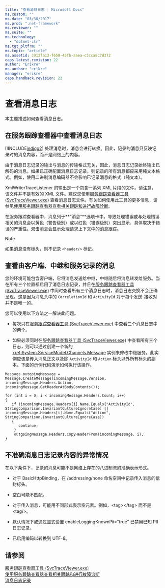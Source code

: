 ```yaml
---
title: "查看消息日志 | Microsoft Docs"
ms.custom: ""
ms.date: "03/30/2017"
ms.prod: ".net-framework"
ms.reviewer: ""
ms.suite: ""
ms.technology: 
  - "dotnet-clr"
ms.tgt_pltfrm: ""
ms.topic: "article"
ms.assetid: 3012fa13-f650-45fb-aaea-c5cca8c7d372
caps.latest.revision: 22
author: "Erikre"
ms.author: "erikre"
manager: "erikre"
caps.handback.revision: 22
---
```

# 查看消息日志
本主题描述如何查看消息日志。  
  
## 在服务跟踪查看器中查看消息日志  
 [!INCLUDE[indigo2](../../../../includes/indigo2-md.md)] 处理消息时，消息会进行转换。因此，记录的消息只反映记录时的消息内容，而不是网络上的内容。  
  
 由于消息日志记录的输出与消息的传输格式无关，因此，消息日志记录始终输出已解码的消息。如果已正确配置消息日志记录，则记录的所有消息都应采用纯文本格式。例如，使用二进制消息编码器不会影响已记录消息的格式（纯文本）。  
  
 XmlWriterTraceListener 的输出是一个包含一系列 XML 片段的文件。请注意，该文件并不是有效的 XML 文件。建议您使用[服务跟踪查看器工具 \(SvcTraceViewer.exe\)](../../../../docs/framework/wcf/service-trace-viewer-tool-svctraceviewer-exe.md) 查看消息日志文件。有关如何使用此工具的更多信息，请参见[使用服务跟踪查看器查看相关跟踪和进行故障诊断](../../../../docs/framework/wcf/diagnostics/tracing/using-service-trace-viewer-for-viewing-correlated-traces-and-troubleshooting.md)。  
  
 在服务跟踪查看器中，消息列于**“消息”**选项卡中。导致处理错误或与处理错误相关的消息会以黄色（警告级别）或以红色（错误级别）突出显示，具体取决于错误的严重性。双击消息会显示处理请求上下文中的消息跟踪。  
  
> [!NOTE]
>  如果消息没有标头，则不记录 `<header/>` 标记。  
  
## 查看由客户端、中继和服务记录的消息  
 您的环境可能包含客户端，它将消息发送给中继，中继随后将消息转发给服务。当在所有三个位置都启用了消息日志记录，并且在[服务跟踪查看器工具 \(SvcTraceViewer.exe\)](../../../../docs/framework/wcf/service-trace-viewer-tool-svctraceviewer-exe.md) 中同时查看所有三个消息日志时，消息日志交换不会正确呈现。这是因为消息头中的 `CorrelationId` 和 `ActivityId` 对于每个发送\-接收对并不是唯一的。  
  
 您可以使用以下方法之一解决此问题。  
  
-   每次只在[服务跟踪查看器工具 \(SvcTraceViewer.exe\)](../../../../docs/framework/wcf/service-trace-viewer-tool-svctraceviewer-exe.md) 中查看三个消息日志中的两个。  
  
-   如果必须同时在[服务跟踪查看器工具 \(SvcTraceViewer.exe\)](../../../../docs/framework/wcf/service-trace-viewer-tool-svctraceviewer-exe.md) 中查看所有三个日志，则可以通过创建一个新的 <xref:System.ServiceModel.Channels.Message> 实例来修改中继服务。此实例应该是传入消息正文以及除 `ActivityId` 和 `Action` 标头以外所有标头的副本。下面的示例代码演示如何执行该操作。  
  
```  
Message outgoingMessage = Message.CreateMessage(incomingMessage.Version, incomingMessage.Headers.Action, incomingMessage.GetReaderAtBodyContents());  
  
for (int i = 0; i < incomingMessage.Headers.Count; i++)  
{  
   if (incomingMessage.Headers[i].Name.Equals("ActivityId", StringComparison.InvariantCultureIgnoreCase) ||  
incomingMessage.Headers[i].Name.Equals("Action", StringComparison.InvariantCultureIgnoreCase))  
   {  
      continue;  
    }  
    outgoingMessage.Headers.CopyHeaderFrom(incomingMessage, i);  
}  
```  
  
## 不准确消息日志记录内容的异常情况  
 在以下条件下，记录的消息可能不是网络上存在的八进制流的准确表示形式。  
  
-   对于 BasicHttpBinding，在 \/addressing\/none 命名空间中记录传入消息的信封标头。  
  
-   空白可能不匹配。  
  
-   对于传入消息，可能用不同形式表示空元素。例如，\<tag\>\<\/tag\> 而不是 \<tag\/\>。  
  
-   默认情况下或通过显式设置 enableLoggingKnownPii\="true" 已禁用已知 PII 日志记录。  
  
-   已启用编码以转换到 UTF\-8。  
  
## 请参阅  
 [服务跟踪查看器工具 \(SvcTraceViewer.exe\)](../../../../docs/framework/wcf/service-trace-viewer-tool-svctraceviewer-exe.md)   
 [使用服务跟踪查看器查看相关跟踪和进行故障诊断](../../../../docs/framework/wcf/diagnostics/tracing/using-service-trace-viewer-for-viewing-correlated-traces-and-troubleshooting.md)   
 [消息日志记录](../../../../docs/framework/wcf/diagnostics/message-logging.md)
